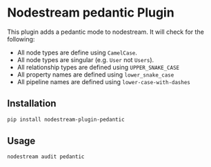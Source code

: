 # Nodestream pedantic Plugin

This plugin adds a pedantic mode to nodestream. It will check for the following:

- All node types are define using `CamelCase`.
- All node types are singular (e.g. `User` not `Users`).
- All relationship types are defined using `UPPER_SNAKE_CASE`
- All property names are defined using `lower_snake_case`
- All pipeline names are defined using `lower-case-with-dashes`

## Installation

```bash
pip install nodestream-plugin-pedantic
```

## Usage

```
nodestream audit pedantic
```
